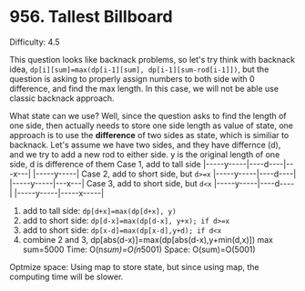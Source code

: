 # 956. Tallest Billboard

Difficulty: 4.5

This question looks like backnack problems, so let's try think with backnack idea,
```dp[i][sum]=max(dp[i-1][sum], dp[i-1][sum-rod[i-1]])```, but the question is asking to properly assign numbers to both side with 0 difference, and find the max length. In this case, we will not be able use classic backnack approach. 

What state can we use? Well, since the question asks to find the length of one side, then actually needs to store one side length as value of state, one approach is to use the **difference** of two sides as state, which is similiar to backnack.
Let's assume we have two sides, and they have differnce (d), and we try to add a new rod to either side. y is the original length of one side, d is difference of them
Case 1, add to tall side
|-----y-----|----d----|---x---|
|-----y-----|
Case 2, add to short side, but ```d>=x```
|-----y-----|----d----|
|-----y-----|---x---|
Case 3, add to short side, but ```d<x```
|-----y-----|----d----|
|-----y-----|-----x-----|

1. add to tall side: ```dp[d+x]=max(dp[d+x], y)```
2. add to short side: ```dp[d-x]=max(dp[d-x], y+x); if d>=x```
3. add to short side: ```dp[x-d]=max(dp[x-d],y+d); if d<x```
4. combine 2 and 3, dp[abs(d-x)]=max(dp[abs(d-x),y+min(d,x)])
max sum=5000
Time: O(n*sum)=O(n*5001)
Space: O(sum)=O(5001)

Optmize space:
Using map to store state, but since using map, the computing time will be slower.
